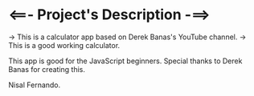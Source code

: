 # <==- Project's Description -==>
 -> This is a calculator app based on Derek Banas's YouTube channel.
 -> This is a good working calculator.

This app is good for the JavaScript beginners.
Special thanks to Derek Banas for creating this.

Nisal Fernando.
